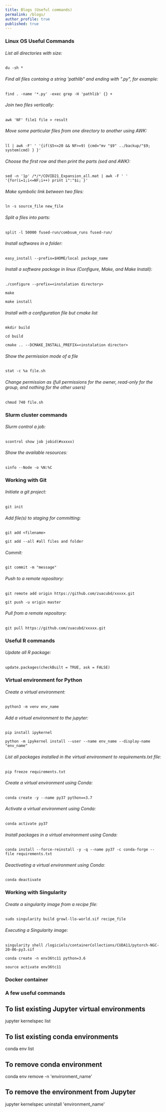 ```yaml
---
title: Blogs (Useful commands)
permalink: /blogs/
author_profile: true
published: true
---
```


### Linux OS Useful Commands

###### List all directories with size:

`du -sh *`

###### Find all files containg a string 'pathlib" and ending with ".py", for example:

`find . -name '*.py' -exec grep -H 'pathlib' {} +`

###### Join two files vertically:

`awk 'NF' file1 file > result`

###### Move some particular files from one directory to another using AWK:

`ll | awk -F' ' '{if($5<=20 && NF>=9) {cmd="mv "$9" ../backup/"$9; system(cmd) } }'`

###### Choose the first row and then print the parts (sed and AWK):

`sed -n '1p' /*/*/COVID21_Expansion_all.mat | awk -F ' ' '{for(i=1;i<=NF;i++) print i":"$i; }'`

###### Make symbolic link between two files:

`ln -s source_file new_file`

###### Split a files into parts:

`split -l 50000 fused-run/combsum_runs fused-run/`

###### Install softwares in a folder:

`easy_install --prefix=$HOME/local package_name`

###### Install a software package in linux (Configure, Make, and Make Install):

`./configure --prefix=<instalation directory>`

`make`

`make install`

###### Install with a configuration file but cmake list

`mkdir build`

`cd build`

`cmake .. --DCMAKE_INSTALL_PREFIX=<instalation director>`

###### Show the permission mode of a file

`stat -c %a file.sh`

###### Change permission as (full permissions for the owner, read-only for the group, and nothing for the other users)

`chmod 740 file.sh`

### Slurm cluster commands

###### Slurm control a job:

`scontrol show job jobid(#xxxxx)`

###### Show the available resources:

`sinfo --Node -o %N:%C`

### Working with Git

###### Initiate a git project:

`git init`

###### Add file(s) to staging for committing:

`git add <filename>`

`git add --all #all files and folder`

###### Commit:

`git commit -m "message"`

###### Push to a remote repository:

`git remote add origin https://github.com/zuacubd/xxxxx.git`

`git push -u origin master`

###### Pull from a remote repository:

`git pull https://github.com/zuacubd/xxxxx.git`

### Useful R commands

###### Update all R package:

`update.packages(checkBuilt = TRUE, ask = FALSE)`

### Virtual environment for Python

###### Create a virtual environment:

`python3 -m venv env_name`

###### Add a virtual environment to the jupyter:

`pip install ipykernel`

`python -m ipykernel install --user --name env_name --display-name "env_name"`

###### List all packages installed in the virtual environment to requirements.txt file:

`pip freeze requirements.txt`

###### Create a virtual environment using Conda:

`conda create -y --name py37 python==3.7`

###### Activate a virtual environment using Conda:

`conda activate py37`

###### Install packages in a virtual environment using Conda:

`conda install --force-reinstall -y -q --name py37 -c conda-forge --file requirements.txt`

###### Deactivating a virtual environment using Conda:

`conda deactivate`

### Working with Singularity

###### Create a singularity image from a recipe file:

`sudo singularity build growl-llo-world.sif recipe_file`

###### Executing a Singularity image:

`singularity shell /logiciels/containerCollections/CUDA11/pytorch-NGC-20-06-py3.sif`

`conda create -n env36tc11 python=3.6`

`source activate env36tc11`


### Docker container


### A few useful commands
## To list existing Jupyter virtual environments
jupyter kernelspec list

## To list existing conda environments
conda env list

## To remove conda environment
conda env remove -n 'environment_name'

## To remove the environment from Jupyter
jupyter kernelspec uninstall 'environment_name'
